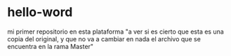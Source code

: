 # hello-word
mi primer repositorio en esta plataforma
"a ver si es cierto que esta es una copia del original, y que no va a cambiar en nada el archivo que se encuentra en la rama Master"
